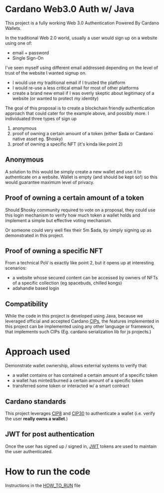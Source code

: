 # Cardano Web3.0 Auth w/ Java

This project is a fully working Web 3.0 Authentication Powered By Cardano Wallets.

In the traditional Web 2.0 world, usually a user would sign up on a website using one of:

* email + password
* Single Sign-On

I've seen myself using different email addressed depending on the level of trust of the website I wanted signup on.

* I would use my traditional email if I trusted the platform
* I would re-use a less critical email for most of other platforms
* create a brand new email if I was overly skeptic about legitimacy of a website (or wanted to protect my identity)

The goal of this proposal is to create a blockchain friendly authentication approach that could cater for the example above, and possibly more.
I individuated three types of sign up

1. anonymous
2. proof of owning a certain amount of a token (either $ada or Cardano native asset eg. $hosky)
3. proof of owning a specific NFT (it's kinda like point 2)

## Anonymous

A solution to this would be simply create a new wallet and use it to authenticate on a website. Wallet is empty (and should be kept so!) so this would guarantee maximum level of 
privacy.

## Proof of owning a certain amount of a token

Should $hosky community required to vote on a proposal, they could use this login mechanism to verify how much token a wallet holds and implement
a simple but effective voting mechanism. 

Or someone could very well flex their 5m $ada, by simply signing up as demonstrated in this project.

## Proof of owning a specific NFT

From a technical PoV is exactly like point 2, but it opens up at interesting scenarios:

* a website whose secured content can be accessed by owners of NFTs of a specific collection (eg spacebuds, chilled kongs)
* adahandle based login 

## Compatibility 

While the code in this project is developed using Java, because we leveraged official and accepted Cardano [CIPs](https://cips.cardano.org/),
the features implemented in this project can be implemented using any other language or framework, that implements such CIPs (Eg. cardano serialization lib for js projects.)

# Approach used

Demonstrate wallet ownership, allows external systems to verify that:

* a wallet contains or has contained a certain amount of a specific token
* a wallet has minted/burned a certain amount of a specific token
* transferred some token or interacted w/ a smart contract

## Cardano standards

This project leverages [CIP8](https://cips.cardano.org/cips/cip8) and [CIP30](https://cips.cardano.org/cips/cip30/) to authenticate a wallet (i.e. verify the user **really owns a wallet**.)

## JWT for post authentication

Once the user has signed up / signed in, [JWT](https://jwt.io/) tokens are used to maintain the user authenticated.

# How to run the code

Instructions in the [HOW_TO_RUN](./HOW_TO_RUN.md) file
